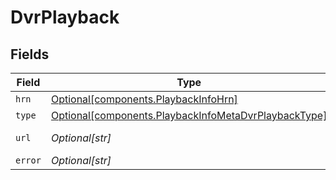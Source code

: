 # DvrPlayback


## Fields

| Field                                                                                                              | Type                                                                                                               | Required                                                                                                           | Description                                                                                                        | Example                                                                                                            |
| ------------------------------------------------------------------------------------------------------------------ | ------------------------------------------------------------------------------------------------------------------ | ------------------------------------------------------------------------------------------------------------------ | ------------------------------------------------------------------------------------------------------------------ | ------------------------------------------------------------------------------------------------------------------ |
| `hrn`                                                                                                              | [Optional[components.PlaybackInfoHrn]](../../models/components/playbackinfohrn.md)                                 | :heavy_minus_sign:                                                                                                 | N/A                                                                                                                | MP4                                                                                                                |
| `type`                                                                                                             | [Optional[components.PlaybackInfoMetaDvrPlaybackType]](../../models/components/playbackinfometadvrplaybacktype.md) | :heavy_minus_sign:                                                                                                 | N/A                                                                                                                | html5/video/mp4                                                                                                    |
| `url`                                                                                                              | *Optional[str]*                                                                                                    | :heavy_minus_sign:                                                                                                 | N/A                                                                                                                | https://asset-cdn.lp-playback.monster/hls/1bde4o2i6xycudoy/static360p0.mp4                                         |
| `error`                                                                                                            | *Optional[str]*                                                                                                    | :heavy_minus_sign:                                                                                                 | N/A                                                                                                                |                                                                                                                    |